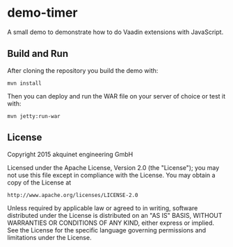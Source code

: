 # demo-timer
A small demo to demonstrate how to do Vaadin extensions with JavaScript.

## Build and Run
After cloning the repository you build the demo with:

`mvn install`

Then you can deploy and run the WAR file on your server of choice or test it with:

`mvn jetty:run-war`

## License
Copyright 2015 akquinet engineering GmbH

Licensed under the Apache License, Version 2.0 (the "License");
you may not use this file except in compliance with the License.
You may obtain a copy of the License at

    http://www.apache.org/licenses/LICENSE-2.0

Unless required by applicable law or agreed to in writing, software
distributed under the License is distributed on an "AS IS" BASIS,
WITHOUT WARRANTIES OR CONDITIONS OF ANY KIND, either express or implied.
See the License for the specific language governing permissions and
limitations under the License.
